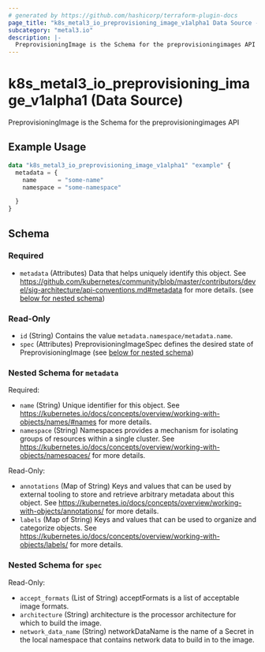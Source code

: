 ```yaml
---
# generated by https://github.com/hashicorp/terraform-plugin-docs
page_title: "k8s_metal3_io_preprovisioning_image_v1alpha1 Data Source - terraform-provider-k8s"
subcategory: "metal3.io"
description: |-
  PreprovisioningImage is the Schema for the preprovisioningimages API
---
```


# k8s_metal3_io_preprovisioning_image_v1alpha1 (Data Source)

PreprovisioningImage is the Schema for the preprovisioningimages API

## Example Usage

```terraform
data "k8s_metal3_io_preprovisioning_image_v1alpha1" "example" {
  metadata = {
    name      = "some-name"
    namespace = "some-namespace"

  }
}
```

<!-- schema generated by tfplugindocs -->
## Schema

### Required

- `metadata` (Attributes) Data that helps uniquely identify this object. See https://github.com/kubernetes/community/blob/master/contributors/devel/sig-architecture/api-conventions.md#metadata for more details. (see [below for nested schema](#nestedatt--metadata))

### Read-Only

- `id` (String) Contains the value `metadata.namespace/metadata.name`.
- `spec` (Attributes) PreprovisioningImageSpec defines the desired state of PreprovisioningImage (see [below for nested schema](#nestedatt--spec))

<a id="nestedatt--metadata"></a>
### Nested Schema for `metadata`

Required:

- `name` (String) Unique identifier for this object. See https://kubernetes.io/docs/concepts/overview/working-with-objects/names/#names for more details.
- `namespace` (String) Namespaces provides a mechanism for isolating groups of resources within a single cluster. See https://kubernetes.io/docs/concepts/overview/working-with-objects/namespaces/ for more details.

Read-Only:

- `annotations` (Map of String) Keys and values that can be used by external tooling to store and retrieve arbitrary metadata about this object. See https://kubernetes.io/docs/concepts/overview/working-with-objects/annotations/ for more details.
- `labels` (Map of String) Keys and values that can be used to organize and categorize objects. See https://kubernetes.io/docs/concepts/overview/working-with-objects/labels/ for more details.


<a id="nestedatt--spec"></a>
### Nested Schema for `spec`

Read-Only:

- `accept_formats` (List of String) acceptFormats is a list of acceptable image formats.
- `architecture` (String) architecture is the processor architecture for which to build the image.
- `network_data_name` (String) networkDataName is the name of a Secret in the local namespace that contains network data to build in to the image.
